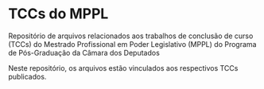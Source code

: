 # TCCs do MPPL
Repositório de arquivos relacionados aos trabalhos de conclusão de curso (TCCs) do Mestrado Profissional em Poder Legislativo (MPPL) do Programa de Pós-Graduação da Câmara dos Deputados

Neste repositório, os arquivos estão vinculados aos respectivos TCCs publicados.
